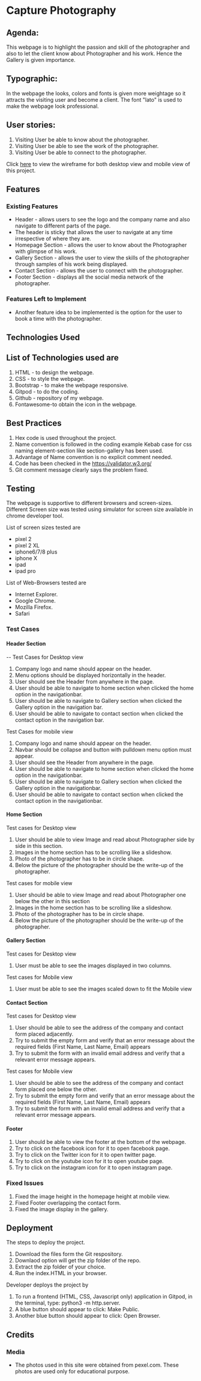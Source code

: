 # Capture Photography
## Agenda:
This webpage is to highlight the passion and skill of the photographer and also to let the client know about Photographer and his work. Hence the Gallery is given importance.
## Typographic:
In the webpage the looks, colors and fonts is given more weightage so it attracts the visiting user and become a client. The font "lato" is used to make the webpage look professional.
## User stories:
1. Visiting User be able to know about the photographer.
2. Visiting User be able to see the work of the photographer.
3. Visiting User be able to connect to the photographer.

Click [here](https://github.com/Vanitha-krishnan/Milestone-Project-1/blob/master/wireframes/WireframeofCapturePhotographyWebpage.png) to view the wireframe for both desktop view and mobile view of this project.

## Features
    
### Existing Features

- Header - allows users to see the logo and the company name and also navigate to different parts of the page. 
- The header is sticky that allows the user to navigate at any time irrespective of where they are.
- Homepage Section - allows the user to know about the Photographer with glimpse of his work.
- Gallery Section - allows the user to view the skills of the photographer through samples of his work being displayed.
- Contact Section - allows the user to connect with the photographer.
- Footer Section - displays all the social media network of the photographer.

### Features Left to Implement
- Another feature idea to be implemented is the option for the user to book a time with the photographer.

## Technologies Used
 List of Technologies used are
 --
1. HTML - to design the webpage.
2. CSS  - to style the webpage.
3. Bootstrap - to make the webpage responsive.
4. Gitpod - to do the coding.
5. Github - repository of my webpage.
6. Fontawesome-to obtain the icon in the webpage.
 ## Best Practices
 1. Hex code is used throughout the project.
 2. Name convention is followed in the coding example Kebab case for css naming element-section like section-gallery has been used.
 3. Advantage of Name convention is no explicit comment needed.
 3. Code has been checked in the https://validator.w3.org/
 4. Git comment message clearly says the problem fixed. 

## Testing
The webpage is supportive to different browsers and screen-sizes. Different Screen size was tested using simulator for screen size available in chrome developer tool.

List of screen sizes tested are 

* pixel 2
* pixel 2 XL
* iphone6/7/8 plus
* iphone X
* ipad
* ipad pro
 
 List of Web-Browsers tested are

 * Internet Explorer.
* Google Chrome.
* Mozilla Firefox.
* Safari

 ### Test Cases
#### Header Section
--
Test Cases for Desktop view
1. Company logo and name should appear on the header.
2. Menu options should be displayed horizontally in the header.
3. User should see the Header from anywhere in the page.
4. User should be able to navigate to home section when clicked the home option in the navigationbar.
5. User should be able to navigate to Gallery section when clicked the Gallery option in the navigation bar.
6. User should be able to navigate to contact section when clicked the contact option in the navigation bar.

Test Cases for mobile view
1. Company logo and name should appear on the header.
2. Navbar should be collapse and button with pulldown menu option must appear.
3. User should see the Header from anywhere in the page.
4. User should be able to navigate to home section when clicked the home option in the navigationbar.
5. User should be able to navigate to Gallery section when clicked the Gallery option in the navigationbar.
6. User should be able to navigate to contact section when clicked the contact option in the navigationbar.

#### Home Section
 Test cases for Desktop view
 
   1. User should be able to view Image and read about Photographer side by side in this section.
   2. Images in the home section has to be scrolling like a slideshow.
   3. Photo of the photographer has to be in circle shape.
   4. Below the picture of the photographer should be the write-up of the photographer.

 Test cases for mobile view   
    
1. User should be able to view Image and read about Photographer one below the other in this section
2. Images in the home section has to be scrolling like a slideshow.
3. Photo of the photographer has to be in circle shape.
4. Below the picture of the photographer should be the write-up of the photographer.
 
#### Gallery Section
  
 Test cases for Desktop view

1. User must be able to see the images displayed in two columns.

Test cases for Mobile view

1. User must be able to see the images scaled down to fit the Mobile view

#### Contact Section
Test cases for Desktop view

1. User should be able to see the address of the company and contact form placed adjacently.
2. Try to submit the empty form and verify that an error message about the required fields (First Name, Last Name, Email) appears
3. Try to submit the form with an invalid email address and verify that a relevant error message appears.

Test cases for Mobile view
1. User should be able to see the address of the company and contact form placed one below the other.
2. Try to submit the empty form and verify that an error message about the required fields (First Name, Last Name, Email) appears
3. Try to submit the form with an invalid email address and verify that a relevant error message appears.

#### Footer
1. User should be able to view the footer at the bottom of the webpage.
2. Try to click on the facebook icon for it to open facebook page.
3. Try to click on the Twitter icon for it to open twitter page.
4. Try to click on the youtube icon for it to open youtube page.
5. Try to click on the instagram icon for it to open instagram page.

### Fixed Issues
1. Fixed the image height in the homepage height at mobile view.
2. Fixed Footer overlapping the contact form.
3. Fixed the image display in the gallery.

## Deployment

The steps to deploy the project.
1. Download the files form the Git respository.
2. Downlaod option will get the zip folder of the repo.
3. Extract the zip folder of your choice. 
4. Run the index.HTML in your browser.

Developer deploys the project by 

1. To run a frontend (HTML, CSS, Javascript only) application in Gitpod, in the terminal, 
type: python3 -m http.server.
2. A blue button should appear to click: Make Public.
3. Another blue button should appear to click: Open Browser.

## Credits

### Media
- The photos used in this site were obtained from pexel.com. These photos are used only for educational purpose.